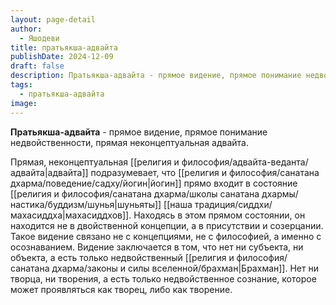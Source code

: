 ```yaml
---
layout: page-detail
author:
  - Яшодеви
title: пратьякша-адвайта
publishDate: 2024-12-09
draft: false
description: Пратьякша-адвайта - прямое видение, прямое понимание недвойственности, прямая неконцептуальная адвайта.
tags:
  - пратьякша-адвайта
image:
---
```

**Пратьякша-адвайта** - прямое видение, прямое понимание недвойственности, прямая неконцептуальная адвайта.

Прямая, неконцептуальная [[религия и философия/адвайта-веданта/адвайта|адвайта]] подразумевает, что [[религия и философия/санатана дхарма/поведение/садху/йогин|йогин]] прямо входит в состояние [[религия и философия/санатана дхарма/школы санатана дхармы/настика/буддизм/шунья|шуньяты]] [[наша традиция/сиддхи/махасиддха|махасиддхов]]. Находясь в этом прямом состоянии, он находится не в двойственной концепции, а в присутствии и созерцании. Такое видение связано не с концепциями, не с философией, а именно с осознаванием. Видение заключается в том, что нет ни субъекта, ни объекта, а есть только недвойственный [[религия и философия/санатана дхарма/законы и силы вселенной/брахман|Брахман]]. Нет ни творца, ни творения, а есть только недвойственное сознание, которое может проявляться как творец, либо как творение.
